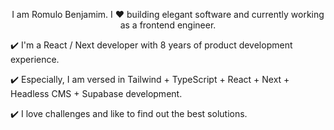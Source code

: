 <p align="center"> I am Romulo Benjamim. I ❤️ building elegant software and currently working as a frontend engineer. </p>

:heavy_check_mark: I'm a React / Next developer with 8 years of product development experience.

:heavy_check_mark: Especially, I am versed in Tailwind + TypeScript + React + Next + Headless CMS + Supabase development.

:heavy_check_mark: I love challenges and like to find out the best solutions.

